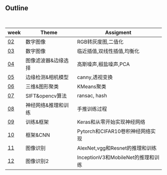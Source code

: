 
## Outline
<br>

| week | Theme | Assigment |
| ---- | ---- | ---- |
|  [02](./Week_02)  |数字图像| RGB转灰度图,二值化 |
|  [03](./Week_03)  |数字图像| 临近插值,双线性插值,均衡化 | 
|  [04](./Week_04)  |图像滤波器&边缘选择| 高斯噪声,椒盐噪声,PCA | 
|  [05](./Week_05)  |边缘检测&相机模型| canny,透视变换 |
|  [06](./Week_06)  |三维&图形聚类| KMeans聚类 |
|  [07](./Week_07)  |SIFT&opencv算法| ransac, hash |
|  [08](./Week_08)  |神经网络&推理和训练|手推训练过程|
|  [09](./Week_09)  |训练&框架|Keras和从零开始实现神经网络|
|  [10](./Week_10)  |框架&CNN|Pytorch和CIFAR10卷积神经网络实现|
|  [11](./Week_11)  |图像识别|AlexNet,vgg和Resnet的推理和训练|
|  [12](./Week_12)  |图像识别2|InceptionV3和MobileNet的推理和训练|
